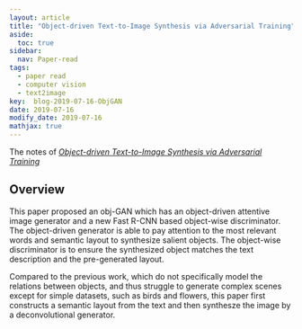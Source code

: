 ```yaml
---
layout: article
title: "Object-driven Text-to-Image Synthesis via Adversarial Training"
aside:
  toc: true
sidebar:
  nav: Paper-read
tags:
  - paper read
  - computer vision
  - text2image
key:  blog-2019-07-16-ObjGAN
date: 2019-07-16
modify_date: 2019-07-16
mathjax: true
---
```


The notes of [*Object-driven Text-to-Image Synthesis via Adversarial Training*](https://arxiv.org/abs/1902.10740)

<!--more-->


## Overview

This paper proposed an obj-GAN which has an object-driven attentive image generator and a new Fast R-CNN based object-wise discriminator. The object-driven generator is able to pay attention to the most relevant words and semantic layout to synthesize salient objects. The object-wise discriminator is to ensure the synthesized object matches the text description and the pre-generated layout.

Compared to the previous work, which do not specifically model the relations between objects, and thus struggle to generate complex scenes except for simple datasets, such as birds and flowers, this paper first constructs a semantic layout from the text and then synthesze the image by a deconvolutional generator. 

